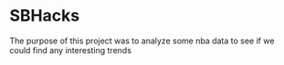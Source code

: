 # SBHacks
The purpose of this project was to analyze some nba data to see if we could find any interesting trends
